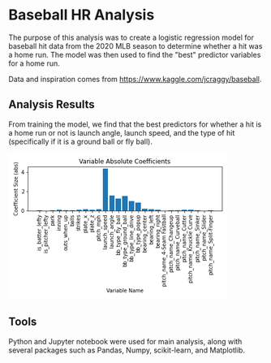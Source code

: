 # Baseball HR Analysis

The purpose of this analysis was to create a logistic regression model for baseball hit data from the 2020 MLB season to determine whether a hit was a home run. The model was then used to find the "best" predictor variables for a home run. 

Data and inspiration comes from https://www.kaggle.com/jcraggy/baseball.

## Analysis Results
From training the model, we find that the best predictors for whether a hit is a home run or not is launch angle, launch speed, and the type of hit (specifically if it is a ground ball or fly ball).

![Coefficient Plot](images/coeffs.png)

## Tools

Python and Jupyter notebook were used for main analysis, along with several packages such as Pandas, Numpy, scikit-learn, and Matplotlib.
